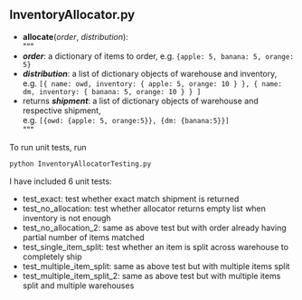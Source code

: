 ## InventoryAllocator.py 
- **allocate**(*order*, *distribution*):  
"""  
- **_order_**: a dictionary of items to order, e.g. `{apple: 5, banana: 5, orange: 5}`  
- **_distribution_**: a list of dictionary objects of warehouse and inventory,  
e.g. `[{ name: owd, inventory: { apple: 5, orange: 10 } }, { name: dm, inventory: { banana: 5, orange: 10 } } ]`  
- returns **_shipment_**: a list of dictionary objects of warehouse and respective shipment,  
e.g. `[{owd: {apple: 5, orange:5}}, {dm: {banana:5}}]`  
"""

To run unit tests, run 
```bash
python InventoryAllocatorTesting.py
```
I have included 6 unit tests: 
- test_exact: test whether exact match shipment is returned
- test_no_allocation: test whether allocator returns empty list when inventory is not enough
- test_no_allocation_2: same as above test but with order already having partial number of items matched
- test_single_item_split: test whether an item is split across warehouse to completely ship
- test_multiple_item_split: same as above test but with multiple items split
- test_multiple_item_split_2: same as above test but with multiple items split and multiple warehouses

